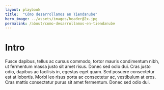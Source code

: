 ```yaml
---
layout: playbook
title:  "Cómo desarrollamos en Tiendanube"
hero_image: ../assets/images/header@2x.jpg
permalink: /about/como-desarrollamos-en-tiendanube
---
```


# Intro
Fusce dapibus, tellus ac cursus commodo, tortor mauris condimentum nibh, ut fermentum massa justo sit amet risus. Donec sed odio dui. Cras justo odio, dapibus ac facilisis in, egestas eget quam. Sed posuere consectetur est at lobortis. Morbi leo risus
porta ac consectetur ac, vestibulum at eros. Cras mattis consectetur purus sit amet fermentum. Donec sed odio dui.